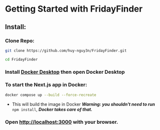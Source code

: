 # Getting Started with FridayFinder

## Install:

### Clone Repo:
```bash
git clone https://github.com/huy-nguy3n/FridayFinder.git

cd FridayFinder
```

### Install [Docker Desktop](https://www.docker.com/) then open Docker Desktop

### To start the Next.js app in Docker:
```bash
docker compose up --build --force-recreate 
```
- This will build the image in Docker
***Warning: you shouldn't need to run*** `npm install`, ***Docker takes care of that.***

### Open [http://localhost:3000](http://localhost:3000) with your browser.

